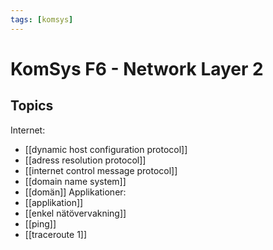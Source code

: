 ```yaml
---
tags: [komsys]
---
```

# KomSys F6 - Network Layer 2

## Topics
Internet:
- [[dynamic host configuration protocol]]
- [[adress resolution protocol]]
- [[internet control message protocol]]
- [[domain name system]]
- [[domän]]
Applikationer:
- [[applikation]]
- [[enkel nätövervakning]]
- [[ping]]
- [[traceroute 1]]